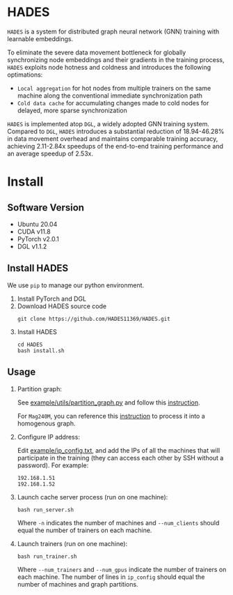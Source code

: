 # HADES
`HADES` is a system for distributed graph neural network (GNN) training with learnable embeddings.

To eliminate the severe data movement bottleneck for globally synchronizing node embeddings and their gradients in the training process, `HADES` exploits node hotness and coldness and introduces the following optimations:

* `Local aggregation` for hot nodes from multiple trainers on the same machine along the conventional immediate synchronization path
* `Cold data cache` for accumulating changes made to cold nodes for delayed, more sparse synchronization

`HADES` is implemented atop `DGL`, a widely adopted GNN training system. Compared to `DGL`, `HADES` introduces a substantial reduction of 18.94-46.28% in data movement overhead and maintains comparable training accuracy, achieving 2.11-2.84x speedups of the end-to-end training performance and an average speedup of 2.53x.

# Install
## Software Version
* Ubuntu 20.04
* CUDA v11.8
* PyTorch v2.0.1
* DGL v1.1.2

## Install HADES
We use `pip` to manage our python environment.

1. Install PyTorch and DGL
2. Download HADES source code
   ```shell
   git clone https://github.com/HADES11369/HADES.git
   ```
3. Install HADES
   ```shell
   cd HADES
   bash install.sh
   ```

## Usage

1. Partition graph:

   See [example/utils/partition_graph.py](./example/utils/partition_graph.py) and follow this [instruction](https://github.com/dmlc/dgl/tree/master/examples/pytorch/graphsage/dist#step-2-partition-the-graph).

   For `Mag240M`, you can reference this [instruction](https://github.com/dmlc/dgl/tree/master/examples/pytorch/ogb_lsc/MAG240M#running-preprocessing-script) to process it into a homogenous graph.

2. Configure IP address:

   Edit [example/ip_config.txt](example/ip_config.txt), and add the IPs of all the machines that will participate in the training (they can access each other by SSH without a password). For example:

   ```
   192.168.1.51
   192.168.1.52
   ```

3. Launch cache server process (run on one machine):

   ```shell
   bash run_server.sh
   ```

   Where `-n` indicates the number of machines and `--num_clients` should equal the number of trainers on each machine.

4. Launch trainers (run on one machine):

   ```shell
   bash run_trainer.sh
   ```

   Where `--num_trainers` and `--num_gpus` indicate the number of trainers on each machine.
   The number of lines in `ip_config` should equal the number of machines and graph partitions.
